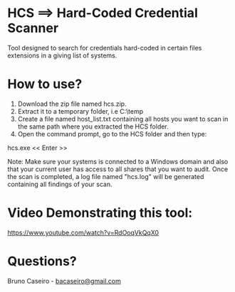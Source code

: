 # HCS  ==>  Hard-Coded  Credential  Scanner
Tool designed to search for credentials hard-coded in certain files extensions in a giving list of systems.


# How to use?
1) Download the zip file named hcs.zip.
2) Extract it to a temporary folder, i.e C:\temp
3) Create a file named host_list.txt containing all hosts you want to scan in the same path where you extracted the HCS folder.
4) Open the command prompt, go to the HCS folder and then type: 

hcs.exe << Enter >>


Note: Make sure your systems is connected to a Windows domain and also that your current user has access to all shares that you want to audit. Once the scan is completed, a log file named "hcs.log" will be generated containing all findings of your scan.


# Video Demonstrating this tool:
https://www.youtube.com/watch?v=RdOoqVkQqX0


# Questions?
Bruno Caseiro - bacaseiro@gmail.com

